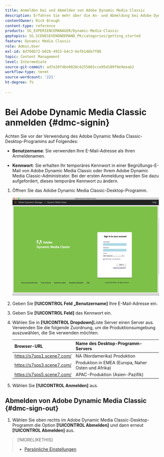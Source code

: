 ```yaml
---
title: Anmelden bei und Abmelden von Adobe Dynamic Media Classic
description: Erfahren Sie mehr über die An- und Abmeldung bei Adobe Dynamic Media Classic. Erfahren Sie außerdem, wie Sie eine Verbindung zu einem Produktions-Server in Nordamerika (NA), Europa, dem Nahen Osten, Afrika (EMEA) oder dem asiatisch-pazifischen Raum (APAC) herstellen.
contentOwner: Rick Brough
content-type: reference
products: SG_EXPERIENCEMANAGER/Dynamic-Media-Classic
geptopics: SG_SCENESEVENONDEMAND_PK/categories/getting_started
feature: Dynamic Media Classic
role: Admin,User
exl-id: 8d70db72-b02b-4915-b4c3-6efb146b7f08
topic: Content Management
level: Intermediate
source-git-commit: ad7e20fdbe9028c6255865cce95d109f9e9eeab2
workflow-type: tm+mt
source-wordcount: '221'
ht-degree: 7%

---
```


<!-- UPDATE THIS TOPIC AFTER DECEMBER 31, 2020!!!!! -->

# Bei Adobe Dynamic Media Classic anmelden {#dmc-signin}

Achten Sie vor der Verwendung des Adobe Dynamic Media Classic-Desktop-Programms auf Folgendes:

* **Benutzername**: Sie verwenden Ihre E-Mail-Adresse als Ihren Anmeldenamen.

* **Kennwort**: Sie erhalten Ihr temporäres Kennwort in einer Begrüßungs-E-Mail von Adobe Dynamic Media Classic oder Ihrem Adobe Dynamic Media Classic-Administrator. Bei der ersten Anmeldung werden Sie dazu aufgefordert, dieses temporäre Kennwort zu ändern.

1. Öffnen Sie das Adobe Dynamic Media Classic-Desktop-Programm.

   ![Adobe Dynamic Media Classic-Anmeldung](/help/using/assets/dmclassic-login1.png)

1. Geben Sie **[!UICONTROL Feld „Benutzername]** Ihre E-Mail-Adresse ein.
1. Geben Sie **[!UICONTROL Feld]** das Kennwort ein.
1. Wählen Sie in **[!UICONTROL Dropdown]**&#x200B;Liste Server einen Server aus.
Verwenden Sie die folgende Zuordnung, um die Produktionsumgebung auszuwählen, die Sie verwenden möchten.

   | Browser-URL | Name des Desktop-Programm-Servers |
   | --- | --- |
   | https://s7sps1.scene7.com/ | NA (Nordamerika) Produktion |
   | https://s7sps3.scene7.com/ | Produktion in EMEA (Europa, Naher Osten und Afrika) |
   | https://s7sps5.scene7.com/ | APAC-Produktion (Asien-Pazifik) |

1. Wählen Sie **[!UICONTROL Anmelden]** aus.

## Abmelden von Adobe Dynamic Media Classic {#dmc-sign-out}

1. Wählen Sie oben rechts im Adobe Dynamic Media Classic-Desktop-Programm die Option **[!UICONTROL Abmelden]** und dann erneut **[!UICONTROL Abmelden]** aus.

>[!MORELIKETHIS]
>
>* [Persönliche Einstellungen](personal-setup.md#personal_setup)

